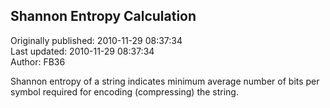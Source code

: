 ## Shannon Entropy Calculation  
Originally published: 2010-11-29 08:37:34  
Last updated: 2010-11-29 08:37:34  
Author: FB36   
  
Shannon entropy of a string indicates minimum average number of bits per symbol required for encoding (compressing) the string.